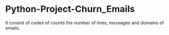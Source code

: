 # Python-Project-Churn_Emails
It consist of codes of counts the number of lines, messages and domains of emails.
